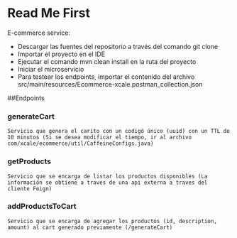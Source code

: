 # Read Me First

E-commerce service:

* Descargar las fuentes del repositorio a través del comando git clone
* Importar el proyecto en el IDE
* Ejecutar el comando mvn clean install en la ruta del proyecto
* Iniciar el microservicio
* Para testear los endpoints, importar el contenido del archivo src/main/resources/Ecommerce-xcale.postman_collection.json

##Endpoints

 ### generateCart
    Servicio que genera el carito con un codigó único (uuid) con un TTL de 10 minutos (Si se desea modificar el tiempo, ir al archivo com/xcale/ecommerce/util/CaffeineConfigs.java)

 ### getProducts
    Servicio que se encarga de listar los productos disponibles (La información se obtiene a traves de una api externa a traves del cliente Feign)
 
 ### addProductsToCart
    Servicio que se encarga de agregar los productos (id, description, amount) al cart generado previamente (/generateCart)